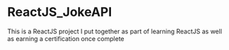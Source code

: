 # ReactJS_JokeAPI
This is a ReactJS project I put together as part of learning ReactJS as well as earning a certification once complete
